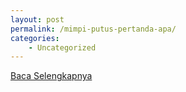 ```yaml
---
layout: post
permalink: /mimpi-putus-pertanda-apa/
categories:
    - Uncategorized
---
```


[Baca Selengkapnya](/07)